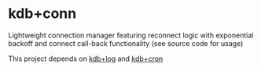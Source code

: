 # kdb+conn
Lightweight connection manager featuring reconnect logic with exponential backoff and connect call-back functionality (see source code for usage)

This project depends on [kdb+log](https://github.com/dflynch/kdb-log) and [kdb+cron](https://github.com/dflynch/kdb-cron)
